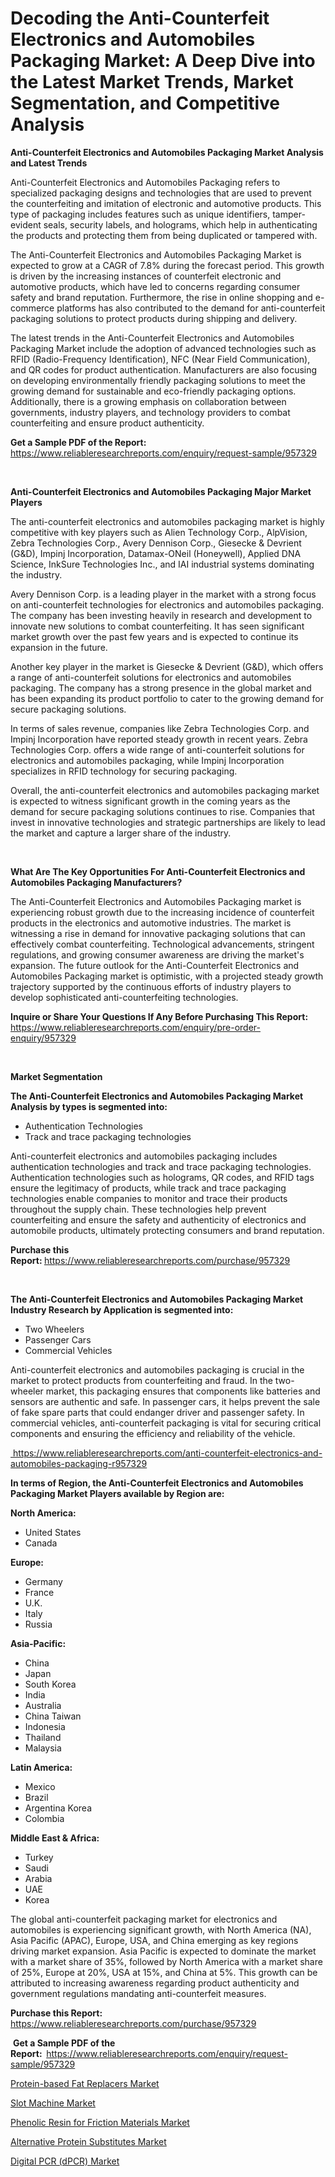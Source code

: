 <p><h1>Decoding the Anti-Counterfeit Electronics and Automobiles Packaging Market: A Deep Dive into the Latest Market Trends, Market Segmentation, and Competitive Analysis</h1></p><p><strong>Anti-Counterfeit Electronics and Automobiles Packaging Market Analysis and Latest Trends</strong></p>
<p><p>Anti-Counterfeit Electronics and Automobiles Packaging refers to specialized packaging designs and technologies that are used to prevent the counterfeiting and imitation of electronic and automotive products. This type of packaging includes features such as unique identifiers, tamper-evident seals, security labels, and holograms, which help in authenticating the products and protecting them from being duplicated or tampered with.</p><p>The Anti-Counterfeit Electronics and Automobiles Packaging Market is expected to grow at a CAGR of 7.8% during the forecast period. This growth is driven by the increasing instances of counterfeit electronic and automotive products, which have led to concerns regarding consumer safety and brand reputation. Furthermore, the rise in online shopping and e-commerce platforms has also contributed to the demand for anti-counterfeit packaging solutions to protect products during shipping and delivery.</p><p>The latest trends in the Anti-Counterfeit Electronics and Automobiles Packaging Market include the adoption of advanced technologies such as RFID (Radio-Frequency Identification), NFC (Near Field Communication), and QR codes for product authentication. Manufacturers are also focusing on developing environmentally friendly packaging solutions to meet the growing demand for sustainable and eco-friendly packaging options. Additionally, there is a growing emphasis on collaboration between governments, industry players, and technology providers to combat counterfeiting and ensure product authenticity.</p></p>
<p><strong>Get a Sample PDF of the Report:&nbsp;</strong> <a href="https://www.reliableresearchreports.com/enquiry/request-sample/957329">https://www.reliableresearchreports.com/enquiry/request-sample/957329</a></p>
<p>&nbsp;</p>
<p><strong>Anti-Counterfeit Electronics and Automobiles Packaging Major Market Players</strong></p>
<p><p>The anti-counterfeit electronics and automobiles packaging market is highly competitive with key players such as Alien Technology Corp., AlpVision, Zebra Technologies Corp., Avery Dennison Corp., Giesecke & Devrient (G&D), Impinj Incorporation, Datamax-ONeil (Honeywell), Applied DNA Science, InkSure Technologies Inc., and IAI industrial systems dominating the industry.</p><p>Avery Dennison Corp. is a leading player in the market with a strong focus on anti-counterfeit technologies for electronics and automobiles packaging. The company has been investing heavily in research and development to innovate new solutions to combat counterfeiting. It has seen significant market growth over the past few years and is expected to continue its expansion in the future.</p><p>Another key player in the market is Giesecke & Devrient (G&D), which offers a range of anti-counterfeit solutions for electronics and automobiles packaging. The company has a strong presence in the global market and has been expanding its product portfolio to cater to the growing demand for secure packaging solutions.</p><p>In terms of sales revenue, companies like Zebra Technologies Corp. and Impinj Incorporation have reported steady growth in recent years. Zebra Technologies Corp. offers a wide range of anti-counterfeit solutions for electronics and automobiles packaging, while Impinj Incorporation specializes in RFID technology for securing packaging.</p><p>Overall, the anti-counterfeit electronics and automobiles packaging market is expected to witness significant growth in the coming years as the demand for secure packaging solutions continues to rise. Companies that invest in innovative technologies and strategic partnerships are likely to lead the market and capture a larger share of the industry.</p></p>
<p>&nbsp;</p>
<p><strong>What Are The Key Opportunities For Anti-Counterfeit Electronics and Automobiles Packaging Manufacturers?</strong></p>
<p><p>The Anti-Counterfeit Electronics and Automobiles Packaging market is experiencing robust growth due to the increasing incidence of counterfeit products in the electronics and automotive industries. The market is witnessing a rise in demand for innovative packaging solutions that can effectively combat counterfeiting. Technological advancements, stringent regulations, and growing consumer awareness are driving the market's expansion. The future outlook for the Anti-Counterfeit Electronics and Automobiles Packaging market is optimistic, with a projected steady growth trajectory supported by the continuous efforts of industry players to develop sophisticated anti-counterfeiting technologies.</p></p>
<p><strong>Inquire or Share Your Questions If Any Before Purchasing This Report:</strong> <a href="https://www.reliableresearchreports.com/enquiry/pre-order-enquiry/957329">https://www.reliableresearchreports.com/enquiry/pre-order-enquiry/957329</a></p>
<p>&nbsp;</p>
<p><strong>Market Segmentation</strong></p>
<p><strong>The Anti-Counterfeit Electronics and Automobiles Packaging Market Analysis by types is segmented into:</strong></p>
<p><ul><li>Authentication Technologies</li><li>Track and trace packaging technologies</li></ul></p>
<p><p>Anti-counterfeit electronics and automobiles packaging includes authentication technologies and track and trace packaging technologies. Authentication technologies such as holograms, QR codes, and RFID tags ensure the legitimacy of products, while track and trace packaging technologies enable companies to monitor and trace their products throughout the supply chain. These technologies help prevent counterfeiting and ensure the safety and authenticity of electronics and automobile products, ultimately protecting consumers and brand reputation.</p></p>
<p><strong>Purchase this Report:&nbsp;</strong><a href="https://www.reliableresearchreports.com/purchase/957329">https://www.reliableresearchreports.com/purchase/957329</a></p>
<p>&nbsp;</p>
<p><strong>The Anti-Counterfeit Electronics and Automobiles Packaging Market Industry Research by Application is segmented into:</strong></p>
<p><ul><li>Two Wheelers</li><li>Passenger Cars</li><li>Commercial Vehicles</li></ul></p>
<p><p>Anti-counterfeit electronics and automobiles packaging is crucial in the market to protect products from counterfeiting and fraud. In the two-wheeler market, this packaging ensures that components like batteries and sensors are authentic and safe. In passenger cars, it helps prevent the sale of fake spare parts that could endanger driver and passenger safety. In commercial vehicles, anti-counterfeit packaging is vital for securing critical components and ensuring the efficiency and reliability of the vehicle.</p></p>
<p><a href="https://www.reliableresearchreports.com/anti-counterfeit-electronics-and-automobiles-packaging-r957329">&nbsp;https://www.reliableresearchreports.com/anti-counterfeit-electronics-and-automobiles-packaging-r957329</a></p>
<p><strong>In terms of Region, the Anti-Counterfeit Electronics and Automobiles Packaging Market Players available by Region are:</strong></p>
<p>
    <p> <strong> North America: </strong>
        <ul>
            <li>United States</li>
            <li>Canada</li>
        </ul>
        </p> 
    <p> <strong> Europe: </strong>
        <ul>
            <li>Germany</li>
            <li>France</li>
            <li>U.K.</li>
            <li>Italy</li>
            <li>Russia</li>
        </ul>
        </p> 
    <p> <strong> Asia-Pacific: </strong>
        <ul>
            <li>China</li>
            <li>Japan</li>
            <li>South Korea</li>
            <li>India</li>
            <li>Australia</li>
            <li>China Taiwan</li>
            <li>Indonesia</li>
            <li>Thailand</li>
            <li>Malaysia</li>
        </ul>
        </p> 
    <p> <strong> Latin America: </strong>
        <ul>
            <li>Mexico</li>
            <li>Brazil</li>
            <li>Argentina Korea</li>
            <li>Colombia</li>
        </ul>
        </p> 
    <p> <strong> Middle East & Africa: </strong>
        <ul>
            <li>Turkey</li>
            <li>Saudi</li>
            <li>Arabia</li>
            <li>UAE</li>
            <li>Korea</li>
        </ul>
    </p>
    </p>
<p><p>The global anti-counterfeit packaging market for electronics and automobiles is experiencing significant growth, with North America (NA), Asia Pacific (APAC), Europe, USA, and China emerging as key regions driving market expansion. Asia Pacific is expected to dominate the market with a market share of 35%, followed by North America with a market share of 25%, Europe at 20%, USA at 15%, and China at 5%. This growth can be attributed to increasing awareness regarding product authenticity and government regulations mandating anti-counterfeit measures.</p></p>
<p><strong>Purchase this Report: </strong><a href="https://www.reliableresearchreports.com/purchase/957329">https://www.reliableresearchreports.com/purchase/957329</a></p>
<p>&nbsp;<strong>Get a Sample PDF of the Report:&nbsp;&nbsp;</strong><a href="https://www.reliableresearchreports.com/enquiry/request-sample/957329">https://www.reliableresearchreports.com/enquiry/request-sample/957329</a></p>
<p><strong></strong></p>
<p><p><a href="https://github.com/bmorecock/Market-Research-Report-List-5/blob/main/protein-based-fat-replacers-market.md">Protein-based Fat Replacers Market</a></p><p><a href="https://issuu.com/reportprime-2/docs/slot-machine-market-size-2030.pptx_4ef7bd0e0656c4">Slot Machine Market</a></p><p><a href="https://issuu.com/reportprime-2/docs/phenolic-resin-for-friction-materia_25abab455290af">Phenolic Resin for Friction Materials Market</a></p><p><a href="https://issuu.com/reportprime-2/docs/alternative-protein-substitutes-mar_89951685acde0d">Alternative Protein Substitutes Market</a></p><p><a href="https://github.com/Krish2023na/Market-Research-Report-List-6/blob/main/digital-pcr-dpcr-market.md">Digital PCR (dPCR) Market</a></p></p>